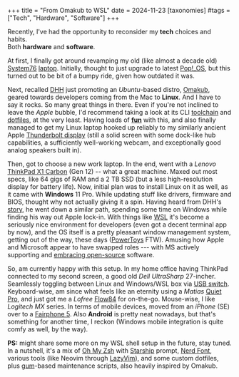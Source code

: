 +++
title = "From Omakub to WSL"
date = 2024-11-23
[taxonomies]
#tags = ["Tech", "Hardware", "Software"]
+++

Recently, I've had the opportunity to reconsider my **tech** choices and habits.  
Both **hardware** and **software**.  

At first, I finally got around revamping my old (like almost a decade old) [System76](https://system76.com/) [laptop](https://support.system76.com/service-manuals/pdfs/Galago/galp2-service-manual.pdf). Initially, thought to just upgrade to latest [Pop!_OS](https://pop.system76.com/), but this turned out to be bit of a bumpy ride, given how outdated it was.  

Next, recalled [DHH](https://dhh.dk/) just promoting an _Ubuntu_-based distro, [Omakub](https://omakub.org/), geared towards developers coming from the Mac to **Linux**. And I have to say it rocks. So many great things in there. Even if you're not inclined to leave the _Apple_ bubble, I'd recommend taking a look at its CLI [toolchain](https://manual.omakub.org/1/read/10/the-applications) and [dotfiles](https://github.com/basecamp/omakub), at the very least. Having loads of **[fun](https://github.com/basecamp/omakub/issues/284)** with this, and also finally managed to get my Linux laptop hooked up reliably to my similarly ancient Apple [Thunderbolt display](https://support.apple.com/en-us/112597) (still a solid screen with some dock-like hub capabilities, a sufficiently well-working webcam, and exceptionally good analog speakers built in).  

Then, got to choose a new work laptop. In the end, went with a _Lenovo_ [ThinkPad X1 Carbon](https://www.lenovo.com/us/en/p/laptops/thinkpad/thinkpadx1/thinkpad-x1-carbon-gen-12-14-inch-intel/len101t0083) (Gen 12) -- what a great machine. Maxed out most specs, like 64 gigs of RAM and a 2 TB SSD (but a less high-resolution display for battery life). Now, initial plan was to install Linux on it as well, as it came with **Windows** 11 Pro. While updating stuff like drivers, firmware and BIOS, thought why not actually giving it a spin. Having heard from DHH's [story](https://www.youtube.com/watch?v=odSJr7HZMEQ), he went down a similar path, spending some time on Windows while finding his way out Apple lock-in. With things like [WSL](https://learn.microsoft.com/en-us/windows/wsl/) it's become a seriously nice environment for developers (even got a decent terminal app by now), and the OS itself is a pretty pleasant window management system, getting out of the way, these days ([PowerToys](https://github.com/microsoft/PowerToys?tab=readme-ov-file#microsoft-powertoys) FTW). Amusing how Apple and Microsoft appear to have swapped roles --- with MS actively supporting and [embracing open-source](https://www.theverge.com/2020/5/18/21262103/microsoft-open-source-linux-history-wrong-statement) software.

So, am currently happy with this setup. In my home office having ThinkPad connected to my second screen, a good old _Dell UltraSharp_ 27-incher. Seamlessly toggling between Linux and Windows/WSL box via [USB switch](https://www.amazon.com/UGREEN-Switcher-Computers-Keyboard-Splitter/dp/B0CLXYVM36). Keyboard-wise, am since what feels like an eternity using a _Matias_ [Quiet Pro](https://matias.ca/quietpro/mac/), and just got me a _Lofree_ [Flow84](https://www.lofree.co/products/lofree-flow-the-smoothest-mechanical-keyboard?variant=44741423169755) for on-the-go. Mouse-wise, I like _Logitech MX_ series. In terms of mobile devices, moved from an _iPhone_ (SE) over to a [Fairphone 5](https://shop.fairphone.com/fairphone-5). Also **Android** is pretty neat nowadays, but that's something for another time, I reckon (Windows mobile integration is quite comfy as well, by the way).

**PS:** might share some more on my WSL shell setup in the future, stay tuned.  
In a nutshell, it's a mix of [Oh My Zsh](https://ohmyz.sh/) with [Starship](https://starship.rs/) prompt, [Nerd Font](https://www.nerdfonts.com/), various tools (like Neovim through [LazyVim](https://www.lazyvim.org/)), and some custom dotfiles, plus [gum](https://github.com/charmbracelet/gum?tab=readme-ov-file#gum)-based maintenance scripts, also heavily inspired by Omakub.
